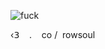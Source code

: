 <p align="center">
  
  ![fuck](https://files.catbox.moe/2wm0h6.jpeg)
  
‹𝟥    ‎ ‎ ‎ . ‎ ‎ ‎ co   / ‎ rowsoul
</p>
<!--
**angelicswirl/angelicswirl** is a ✨ _special_ ✨ repository because its `README.md` (this file) appears on your GitHub profile.

Here are some ideas to get you started:

- 🔭 I’m currently working on ...
- 🌱 I’m currently learning ...
- 👯 I’m looking to collaborate on ...
- 🤔 I’m looking for help with ...
- 💬 Ask me about ...
- 📫 How to reach me: ...
- 😄 Pronouns: ...
- ⚡ Fun fact: ...
-->
